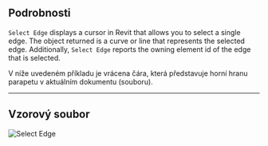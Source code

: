 ## Podrobnosti

`Select Edge` displays a cursor in Revit that allows you to select a single edge. The object returned is a curve or line that represents the selected edge. Additionally, `Select Edge` reports the owning element id of the edge that is selected.

V níže uvedeném příkladu je vrácena čára, která představuje horní hranu parapetu v aktuálním dokumentu (souboru).

___
## Vzorový soubor

![Select Edge](./Dynamo.Nodes.DSEdgeSelection_img.jpg)
